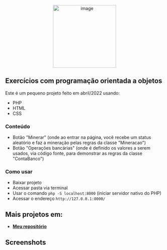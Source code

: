 <p align="center"><a href="https://laravel.com" target="_blank"><img src="https://static.vecteezy.com/ti/vetor-gratis/p3/9878249-pixel-art-bitcoin-mining-with-pickaxe-investment-in-cryptocurrencies-icon-for-8bit-game-on-white-background-vetor.jpg" width="200" alt="image"></a></p>


## Exercícios com programação orientada a objetos

Este é um pequeno projeto feito em abril/2022 usando:

- PHP
- HTML
- CSS

### Conteúdo

- Botão "Minerar" (onde ao entrar na página, você recebe um status aleatório e faz a mineração pelas regras da classe "Mineracao")
- Botão "Operações bancárias" (onde é definido os valores a serem usados, via código fonte, para demonstrar as regras da classe "ContaBanco")

### Como usar

- Baixar projeto
- Acessar pasta via terminal 
- Usar o comando `php -S localhost:8000` (iniciar servidor nativo do PHP)
- Acessar o endereço `http://127.0.0.1:8000/`

## Mais projetos em:

- **[Meu repositório](https://github.com/roddsdev?tab=repositories)**

## Screenshots

